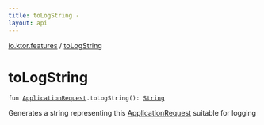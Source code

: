 ```yaml
---
title: toLogString - 
layout: api
---
```


<div class='api-docs-breadcrumbs'><a href="index.html">io.ktor.features</a> / <a href="./to-log-string.html">toLogString</a></div>

# toLogString

<div class="signature"><code><span class="keyword">fun </span><a href="../io.ktor.request/-application-request/index.html"><span class="identifier">ApplicationRequest</span></a><span class="symbol">.</span><span class="identifier">toLogString</span><span class="symbol">(</span><span class="symbol">)</span><span class="symbol">: </span><a href="https://kotlinlang.org/api/latest/jvm/stdlib/kotlin/-string/index.html"><span class="identifier">String</span></a></code></div>

Generates a string representing this <a href="../io.ktor.request/-application-request/index.html">ApplicationRequest</a> suitable for logging


